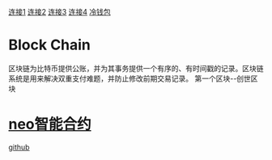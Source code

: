[连接1](https://bitcoin.org/en/developer-guide#block-chain)
[连接2](https://www.zhihu.com/question/20941124)
[连接3](http://www.luexiao.com/group/blog/120892)
[连接4](https://www.zhihu.com/question/39948446)
[冷钱包](http://www.8btc.com/cold-wallet)
# Block Chain
区块链为比特币提供公账，并为其事务提供一个有序的、有时间戳的记录。区块链系统是用来解决双重支付难题，并防止修改前期交易记录。
第一个区块--创世区块

# [neo智能合约](https://neo.org/)
[github](https://github.com/neo-project/neo)